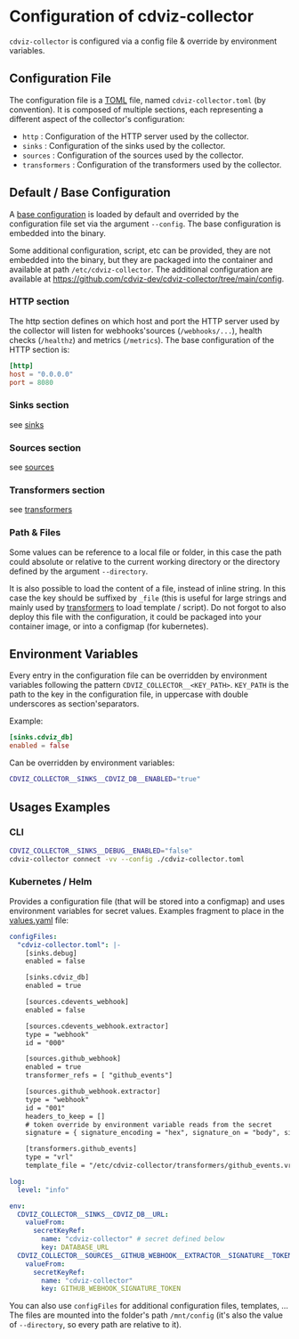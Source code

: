 # Configuration of cdviz-collector

`cdviz-collector` is configured via a config file & override by environment variables.

## Configuration File

The configuration file is a [TOML](https://toml.io/en/v1.0.0) file, named `cdviz-collector.toml` (by convention).
It is composed of multiple sections, each representing a different aspect of the collector's configuration:

- `http` : Configuration of the HTTP server used by the collector.
- `sinks` : Configuration of the sinks used by the collector.
- `sources` : Configuration of the sources used by the collector.
- `transformers` : Configuration of the transformers used by the collector.

## Default / Base Configuration

A [base configuration](https://github.com/cdviz-dev/cdviz-collector/blob/main/src/assets/cdviz-collector.base.toml) is loaded by default and overrided by the configuration file set via the argument `--config`.
The base configuration is embedded into the binary.

Some additional configuration, script, etc can be provided, they are not embedded into the binary, but they are packaged into the container and available at path `/etc/cdviz-collector`.
The additional configuration are available at <https://github.com/cdviz-dev/cdviz-collector/tree/main/config>.

### HTTP section

The http section defines on which host and port the HTTP server used by the collector will listen for webhooks'sources (`/webhooks/...`), health checks (`/healthz`) and metrics (`/metrics`).
The base configuration of the HTTP section is:

```toml
[http]
host = "0.0.0.0"
port = 8080
```

### Sinks section

see [sinks]

### Sources section

see [sources]

### Transformers section

see [transformers]

### Path & Files

Some values can be reference to a local file or folder, in this case the path could absolute or relative to the current working directory or the directory defined by the argument `--directory`.

It is also possible to load the content of a file, instead of inline string. In this case the key should be suffixed by `_file` (this is useful for large strings and mainly used by [transformers] to load template / script).
Do not forgot to also deploy this file with the configuration, it could be packaged into your container image, or into a configmap (for kubernetes).

## Environment Variables

Every entry in the configuration file can be overridden by environment variables following the pattern `CDVIZ_COLLECTOR__<KEY_PATH>`.
`KEY_PATH` is the path to the key in the configuration file, in uppercase with double underscores as section'separators.

Example:

```toml
[sinks.cdviz_db]
enabled = false
```

Can be overridden by environment variables:

```bash
CDVIZ_COLLECTOR__SINKS__CDVIZ_DB__ENABLED="true"
```

## Usages Examples

### CLI

```bash
CDVIZ_COLLECTOR__SINKS__DEBUG__ENABLED="false"
cdviz-collector connect -vv --config ./cdviz-collector.toml
```

### Kubernetes / Helm

Provides a configuration file (that will be stored into a configmap) and uses environment variables for secret values.
Examples fragment to place in the [values.yaml](install#values-yaml) file:

```yaml
configFiles:
  "cdviz-collector.toml": |-
    [sinks.debug]
    enabled = false

    [sinks.cdviz_db]
    enabled = true

    [sources.cdevents_webhook]
    enabled = false

    [sources.cdevents_webhook.extractor]
    type = "webhook"
    id = "000"

    [sources.github_webhook]
    enabled = true
    transformer_refs = [ "github_events"]

    [sources.github_webhook.extractor]
    type = "webhook"
    id = "001"
    headers_to_keep = []
    # token override by environment variable reads from the secret
    signature = { signature_encoding = "hex", signature_on = "body", signature_prefix = "sha256=", header = "x-hub-signature-256", token = "changeme" }

    [transformers.github_events]
    type = "vrl"
    template_file = "/etc/cdviz-collector/transformers/github_events.vrl"

log:
  level: "info"

env:
  CDVIZ_COLLECTOR__SINKS__CDVIZ_DB__URL:
    valueFrom:
      secretKeyRef:
        name: "cdviz-collector" # secret defined below
        key: DATABASE_URL
  CDVIZ_COLLECTOR__SOURCES__GITHUB_WEBHOOK__EXTRACTOR__SIGNATURE__TOKEN:
    valueFrom:
      secretKeyRef:
        name: "cdviz-collector"
        key: GITHUB_WEBHOOK_SIGNATURE_TOKEN
```

You can also use `configFiles` for additional configuration files, templates, ... The files are mounted into the folder's path `/mnt/config` (it's also the value of `--directory`, so every path are relative to it).

[cdevents]: <https://cdevents.dev/>
[Sources]: sources
[Sinks]: sinks
[Transformers]: transformers
